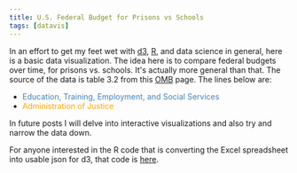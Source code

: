 ```yaml
---
title: U.S. Federal Budget for Prisons vs Schools
tags: [datavis]
---
```

<style>
.line {
  fill: none;
  stroke-width: 1.5px;
}
.education {
  stroke: steelblue;
  color: steelblue;
}
.justice {
  stroke: orange;
  color: orange;
}
</style>

In an effort to get my feet wet with [d3](https://d3js.org), [R](https://www.r-project.org), and data science in general, here is a basic data visualization. The idea here is to compare federal budgets over time, for prisons vs. schools. It's actually more general than that. The source of the data is table 3.2 from this [OMB](https://www.whitehouse.gov/omb/budget/Historicals) page. The lines below are:

* <span class="education">Education, Training, Employment, and Social Services</span>
* <span class="justice">Administration of Justice</span>

In future posts I will delve into interactive visualizations and also try and narrow the data down.

For anyone interested in the R code that is converting the Excel spreadsheet into usable json for d3, that code is [here](https://github.com/brockfanning/brockfanning.github.io/blob/master/r/federal-outlays-by-function-and-subfunction.r).

<div id="datavis"></div>
<script src="http://d3js.org/d3.v4.min.js"></script>
<script>
var margin = {top: 20, right: 20, bottom: 30, left: 70},
    width = 740 - margin.left - margin.right,
    height = 500 - margin.top - margin.bottom;

var parseTime = d3.timeParse("%Y");

var x = d3.scaleTime().range([0, width]);
var y = d3.scaleLinear().range([height, 0]);

var education = d3.line()
    .x(function(d) { return x(d.year); })
    .y(function(d) { return y(d.education); });

var justice = d3.line()
    .x(function(d) { return x(d.year); })
    .y(function(d) { return y(d.justice); });

var svg = d3.select("#datavis").append("svg")
    .attr("width", width + margin.left + margin.right)
    .attr("height", height + margin.top + margin.bottom)
    .append("g")
    .attr("transform", "translate(" + margin.left + "," + margin.top + ")");

d3.json("/data/federal-outlays-educations-vs-justice.json", function(error, data) {

    if (error) throw error;

    data.forEach(function(d) {
        d.year = parseTime(d.year);
    });

    x.domain(d3.extent(data, function(d) { return d.year; }));
    y.domain([0, d3.max(data, function(d) { return d.education; })]);

    svg.append("path")
        .data([data])
        .attr("class", "line education")
        .attr("d", education);
    svg.append("path")
        .data([data])
        .attr("class", "line justice")
        .attr("d", justice);
    svg.append("g")
        .attr("transform", "translate(0," + height + ")")
        .call(d3.axisBottom(x));
    svg.append("g")
        .call(d3.axisLeft(y));
    svg.append("text")
        .attr("transform", "rotate(-90)")
        .attr("y", 0 - margin.left)
        .attr("x", 0 - (height / 2))
        .attr("dy", "1em")
        .style("text-anchor", "middle")
        .text("Millions of dollars");
});
</script>